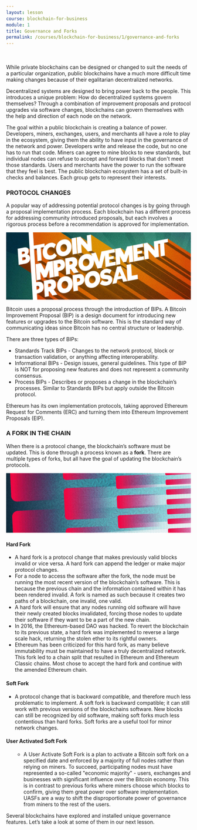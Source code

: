 ```yaml
---
layout: lesson
course: blockchain-for-business
module: 1
title: Governance and Forks
permalink: /courses/blockchain-for-business/1/governance-and-forks
---
```


<br>
<br>
<span>
<span class="openingParagraph">
While private blockchains can be designed or changed to suit the needs of a particular organization, public blockchains have a much more difficult time making changes because of their egalitarian decentralized networks.</span>

Decentralized systems are designed to bring power back to the people. This introduces a unique problem: How do decentralized systems govern themselves? Through a combination of improvement proposals and protocol upgrades via software changes, blockchains can govern themselves with the help and direction of each node on the network.

<span style="font-weight: 400;">The goal within a public blockchain is creating a balance of power. Developers, miners, exchanges, users, and merchants all have a role to play in the ecosystem, giving them the ability to have input in the governance of the network and power. Developers write and release the code, but no one has to run that code. Miners can agree to mine blocks to new standards, but individual nodes can refuse to accept and forward blocks that don't meet those standards. Users and merchants have the power to run the software that they feel is best. The public blockchain ecosystem has a set of built-in checks and balances. Each group gets to represent their interests.</span>
<h3>PROTOCOL CHANGES</h3>

<span style="font-weight: 400;">A popular way of addressing potential protocol changes is by going through a proposal implementation process. Each blockchain has a different process for addressing community introduced proposals, but each involves a rigorous process before a recommendation is approved for implementation.</span>

<img src="/assets/img/courses/blockchain-for-business/BIP-01.jpg" />

<span style="font-weight: 400;">Bitcoin uses a proposal process through the introduction of BIPs. A Bitcoin Improvement Proposal (BIP) is a design document for introducing new features or upgrades to the Bitcoin software. This is the standard way of communicating ideas since Bitcoin has no central structure or leadership.</span>

<span style="font-weight: 400;">There are three types of BIPs:</span>
<ul>
 	<li>Standards Track BIPs - Changes to the network protocol, block or transaction validation, or anything affecting interoperability.</li>
 	<li>Informational BIPs - Design issues, general guidelines. This type of BIP is NOT for proposing new features and does not represent a community consensus.</li>
 	<li>Process BIPs - Describes or proposes a change in the blockchain’s processes. Similar to Standards BIPs but apply outside the Bitcoin protocol.</li>
</ul>
<span style="font-weight: 400;">Ethereum has its own implementation protocols, taking approved Ethereum Request for Comments (ERC) and turning them into Ethereum Improvement Proposals (EIP).</span>
<h3>A FORK IN THE CHAIN</h3>

<span style="font-weight: 400;">When there is a protocol change, the blockchain’s software must be updated. This is done through a process known as a </span><b>fork</b><span style="font-weight: 400;">. There are multiple types of forks, but all have the goal of updating the blockchain’s protocols.</span>

<img src="/assets/img/courses/blockchain-for-business/Fork-01.jpg" />

<h4>Hard Fork</h4>
<ul>
 	<li>A hard fork is a protocol change that makes previously valid blocks invalid or vice versa. A hard fork can append the ledger or make major protocol changes.</li>
 	<li>For a node to access the software after the fork, the node must be running the most recent version of the blockchain’s software. This is because the previous chain and the information contained within it has been rendered invalid. A fork is named as such because it creates two paths of a blockchain, one invalid, one valid.</li>
 	<li>A hard fork will ensure that any nodes running old software will have their newly created blocks invalidated, forcing those nodes to update their software if they want to be a part of the new chain.</li>
 	<li>In 2016, the Ethereum-based DAO was hacked. To revert the blockchain to its previous state, a hard fork was implemented to reverse a large scale hack, returning the stolen ether to its rightful owners.</li>
 	<li>Ethereum has been criticized for this hard fork, as many believe immutability must be maintained to have a truly decentralized network. This fork led to a chain split that resulted in Ethereum and Ethereum Classic chains. Most chose to accept the hard fork and continue with the amended Ethereum chain.</li>
</ul>
<h4>Soft Fork</h4>
<ul>
 	<li>A protocol change that is backward compatible, and therefore much less problematic to implement. A soft fork is backward compatible; it can still work with previous versions of the blockchains software. New blocks can still be recognized by old software, making soft forks much less contentious than hard forks. Soft forks are a useful tool for minor network changes.</li>
</ul>
<h4>User Activated Soft Fork</h4>
<ul>
 	<li style="list-style-type: none;">
<ul>
 	<li>A User Activate Soft Fork is a plan to activate a Bitcoin soft fork on a specified date and enforced by a majority of full nodes rather than relying on miners. To succeed, participating nodes must have represented a so-called "economic majority" - users, exchanges and businesses with significant influence over the Bitcoin economy. This is in contrast to previous forks where miners choose which blocks to confirm, giving them great power over software implementation. UASFs are a way to shift the disproportionate power of governance from miners to the rest of the users.</li>
</ul>
</li>
</ul>
<span style="font-weight: 400;">Several blockchains have explored and installed unique governance features. Let’s take a look at some of them in our next lesson.</span>

